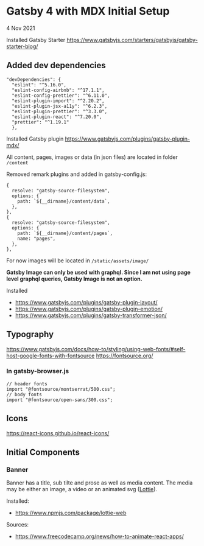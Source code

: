 # Gatsby 4 with MDX Initial Setup

4 Nov 2021

Installed Gatsby Starter https://www.gatsbyjs.com/starters/gatsbyjs/gatsby-starter-blog/

## Added dev dependencies

```
"devDependencies": {
  "eslint": "^5.16.0",
  "eslint-config-airbnb": "^17.1.1",
  "eslint-config-prettier": "^6.11.0",
  "eslint-plugin-import": "^2.20.2",
  "eslint-plugin-jsx-a11y": "^6.2.3",
  "eslint-plugin-prettier": "^3.3.0",
  "eslint-plugin-react": "^7.20.0",
  "prettier": "^1.19.1"
  },
```

Installed Gatsby plugin https://www.gatsbyjs.com/plugins/gatsby-plugin-mdx/

All content, pages, images or data (in json files) are located in folder `/content`

Removed remark plugins and added in gatsby-config.js:
```
{
  resolve: "gatsby-source-filesystem",
  options: {
    path: `${__dirname}/content/data`,
  },
},
{
  resolve: "gatsby-source-filesystem",
  options: {
    path: `${__dirname}/content/pages`,
    name: "pages",
  },
},
```
For now images will be located in `/static/assets/image/`

**Gatsby Image can only be used with graphql. Since I am not using page level graphql queries, Gatsby Image is not an option.**

Installed

- https://www.gatsbyjs.com/plugins/gatsby-plugin-layout/
- https://www.gatsbyjs.com/plugins/gatsby-plugin-emotion/
- https://www.gatsbyjs.com/plugins/gatsby-transformer-json/


## Typography

https://www.gatsbyjs.com/docs/how-to/styling/using-web-fonts/#self-host-google-fonts-with-fontsource
https://fontsource.org/

### In gatsby-browser.js
```
// header fonts
import "@fontsource/montserrat/500.css";
// body fonts
import "@fontsource/open-sans/300.css";
```
## Icons

https://react-icons.github.io/react-icons/


## Initial Components

### Banner
Banner has a title, sub tilte and prose as well as media content. The media may be either an image, a video or an animated svg ([Lottie](https://lottiefiles.com/)).

Installed:
- https://www.npmjs.com/package/lottie-web

Sources:
- https://www.freecodecamp.org/news/how-to-animate-react-apps/